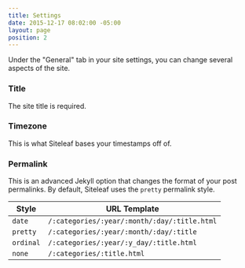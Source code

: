 ```yaml
---
title: Settings
date: 2015-12-17 08:02:00 -05:00
layout: page
position: 2
---
```


Under the "General" tab in your site settings, you can change several aspects of the site.

### Title

The site title is required.

### Timezone

This is what Siteleaf bases your timestamps off of.

### Permalink

This is an advanced Jekyll option that changes the format of your post permalinks. By default, Siteleaf uses the `pretty` permalink style.

Style     | URL Template
----------|-------------
`date`    | `/:categories/:year/:month/:day/:title.html`
`pretty`  | `/:categories/:year/:month/:day/:title`
`ordinal` | `/:categories/:year/:y_day/:title.html`
`none`    | `/:categories/:title.html`
